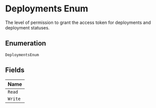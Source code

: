
# Deployments Enum

The level of permission to grant the access token for deployments and deployment statuses.

## Enumeration

`DeploymentsEnum`

## Fields

| Name |
|  --- |
| `Read` |
| `Write` |

